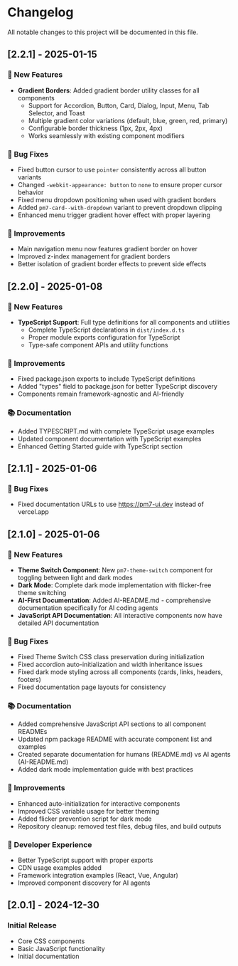 # Changelog

All notable changes to this project will be documented in this file.

## [2.2.1] - 2025-01-15

### 🎉 New Features
- **Gradient Borders**: Added gradient border utility classes for all components
  - Support for Accordion, Button, Card, Dialog, Input, Menu, Tab Selector, and Toast
  - Multiple gradient color variations (default, blue, green, red, primary)
  - Configurable border thickness (1px, 2px, 4px)
  - Works seamlessly with existing component modifiers

### 🐛 Bug Fixes
- Fixed button cursor to use `pointer` consistently across all button variants
- Changed `-webkit-appearance: button` to `none` to ensure proper cursor behavior
- Fixed menu dropdown positioning when used with gradient borders
- Added `pm7-card--with-dropdown` variant to prevent dropdown clipping
- Enhanced menu trigger gradient hover effect with proper layering

### 🔧 Improvements
- Main navigation menu now features gradient border on hover
- Improved z-index management for gradient borders
- Better isolation of gradient border effects to prevent side effects

## [2.2.0] - 2025-01-08

### 🎉 New Features
- **TypeScript Support**: Full type definitions for all components and utilities
  - Complete TypeScript declarations in `dist/index.d.ts`
  - Proper module exports configuration for TypeScript
  - Type-safe component APIs and utility functions

### 🔧 Improvements
- Fixed package.json exports to include TypeScript definitions
- Added "types" field to package.json for better TypeScript discovery
- Components remain framework-agnostic and AI-friendly

### 📚 Documentation
- Added TYPESCRIPT.md with complete TypeScript usage examples
- Updated component documentation with TypeScript examples
- Enhanced Getting Started guide with TypeScript section

## [2.1.1] - 2025-01-06

### 🐛 Bug Fixes
- Fixed documentation URLs to use https://pm7-ui.dev instead of vercel.app

## [2.1.0] - 2025-01-06

### 🎉 New Features
- **Theme Switch Component**: New `pm7-theme-switch` component for toggling between light and dark modes
- **Dark Mode**: Complete dark mode implementation with flicker-free theme switching
- **AI-First Documentation**: Added AI-README.md - comprehensive documentation specifically for AI coding agents
- **JavaScript API Documentation**: All interactive components now have detailed API documentation

### 🐛 Bug Fixes
- Fixed Theme Switch CSS class preservation during initialization
- Fixed accordion auto-initialization and width inheritance issues
- Fixed dark mode styling across all components (cards, links, headers, footers)
- Fixed documentation page layouts for consistency

### 📚 Documentation
- Added comprehensive JavaScript API sections to all component READMEs
- Updated npm package README with accurate component list and examples
- Created separate documentation for humans (README.md) vs AI agents (AI-README.md)
- Added dark mode implementation guide with best practices

### 🔧 Improvements
- Enhanced auto-initialization for interactive components
- Improved CSS variable usage for better theming
- Added flicker prevention script for dark mode
- Repository cleanup: removed test files, debug files, and build outputs

### 🚀 Developer Experience
- Better TypeScript support with proper exports
- CDN usage examples added
- Framework integration examples (React, Vue, Angular)
- Improved component discovery for AI agents

## [2.0.1] - 2024-12-30

### Initial Release
- Core CSS components
- Basic JavaScript functionality
- Initial documentation